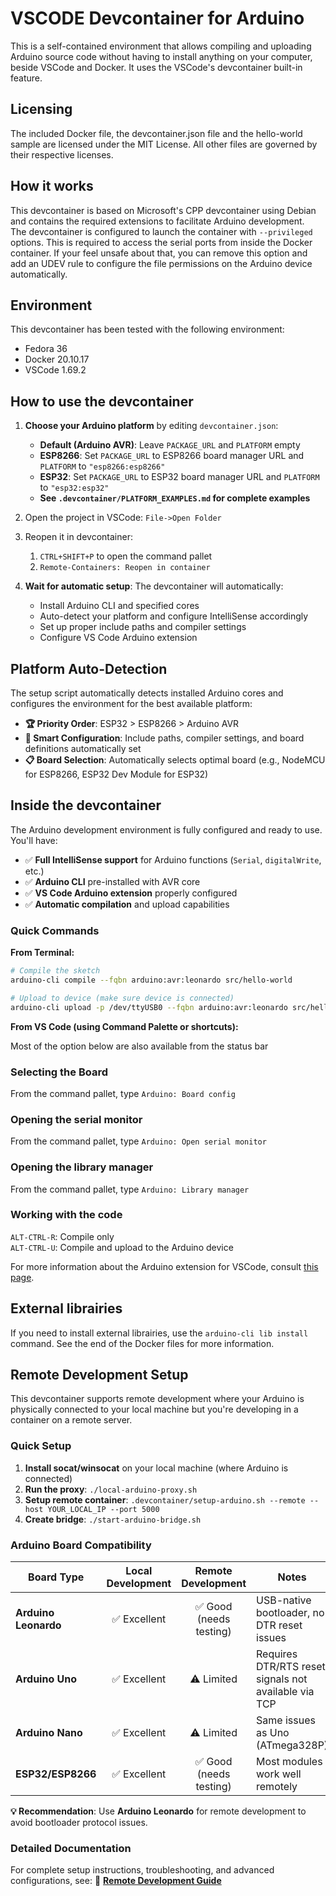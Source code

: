 # VSCODE Devcontainer for Arduino

This is a self-contained environment that allows compiling and uploading
Arduino source code without having to install anything on your computer, beside VSCode and Docker. It uses the VSCode's devcontainer built-in feature.

## Licensing

The included Docker file, the devcontainer.json file and the hello-world sample are licensed under the MIT License. All other files are governed by their respective licenses.

## How it works

This devcontainer is based on Microsoft's CPP devcontainer using Debian and contains the required extensions to facilitate Arduino development.  
The devcontainer is configured to launch the container with `--privileged` options. This is required to access the serial ports from inside the Docker container. If your feel unsafe about that, you can remove this option and add an UDEV rule to configure the file permissions on the Arduino device automatically.

## Environment

This devcontainer has been tested with the following environment:

- Fedora 36
- Docker 20.10.17
- VSCode 1.69.2

## How to use the devcontainer

1) **Choose your Arduino platform** by editing `devcontainer.json`:
   - **Default (Arduino AVR)**: Leave `PACKAGE_URL` and `PLATFORM` empty
   - **ESP8266**: Set `PACKAGE_URL` to ESP8266 board manager URL and `PLATFORM` to `"esp8266:esp8266"`
   - **ESP32**: Set `PACKAGE_URL` to ESP32 board manager URL and `PLATFORM` to `"esp32:esp32"`
   - **See `.devcontainer/PLATFORM_EXAMPLES.md` for complete examples**

2) Open the project in VSCode: `File->Open Folder`

3) Reopen it in devcontainer:
   1) `CTRL+SHIFT+P` to open the command pallet
   2) `Remote-Containers: Reopen in container`

4) **Wait for automatic setup**: The devcontainer will automatically:
   - Install Arduino CLI and specified cores
   - Auto-detect your platform and configure IntelliSense accordingly
   - Set up proper include paths and compiler settings
   - Configure VS Code Arduino extension

## Platform Auto-Detection

The setup script automatically detects installed Arduino cores and configures the environment for the best available platform:

- **🏆 Priority Order**: ESP32 > ESP8266 > Arduino AVR
- **🎯 Smart Configuration**: Include paths, compiler settings, and board definitions automatically set
- **📋 Board Selection**: Automatically selects optimal board (e.g., NodeMCU for ESP8266, ESP32 Dev Module for ESP32)

## Inside the devcontainer

The Arduino development environment is fully configured and ready to use. You'll have:

- ✅ **Full IntelliSense support** for Arduino functions (`Serial`, `digitalWrite`, etc.)
- ✅ **Arduino CLI** pre-installed with AVR core
- ✅ **VS Code Arduino extension** properly configured
- ✅ **Automatic compilation** and upload capabilities

### Quick Commands

**From Terminal:**

```bash
# Compile the sketch
arduino-cli compile --fqbn arduino:avr:leonardo src/hello-world

# Upload to device (make sure device is connected)
arduino-cli upload -p /dev/ttyUSB0 --fqbn arduino:avr:leonardo src/hello-world
```

**From VS Code (using Command Palette or shortcuts):**

Most of the option below are also available from the status bar

### Selecting the Board

From the command pallet, type `Arduino: Board config`

### Opening the serial monitor

From the command pallet, type `Arduino: Open serial monitor`

### Opening the library manager

From the command pallet, type `Arduino: Library manager`

### Working with the code

`ALT-CTRL-R`: Compile only  
`ALT-CTRL-U`: Compile and upload to the Arduino device

For more information about the Arduino extension for VSCode, consult [this page](https://marketplace.visualstudio.com/items?itemName=vsciot-vscode.vscode-arduino).

## External librairies

If you need to install external librairies, use the `arduino-cli lib install` command. See the end of the Docker files for more information.

## Remote Development Setup

This devcontainer supports remote development where your Arduino is physically connected to your local machine but you're developing in a container on a remote server.

### Quick Setup

1. **Install socat/winsocat** on your local machine (where Arduino is connected)
2. **Run the proxy**: `./local-arduino-proxy.sh`
3. **Setup remote container**: `.devcontainer/setup-arduino.sh --remote --host YOUR_LOCAL_IP --port 5000`
4. **Create bridge**: `./start-arduino-bridge.sh`

### Arduino Board Compatibility

| Board Type | Local Development | Remote Development | Notes |
|------------|:-----------------:|:------------------:|-------|
| **Arduino Leonardo** | ✅ Excellent | ✅ Good (needs testing) | USB-native bootloader, no DTR reset issues |
| **Arduino Uno** | ✅ Excellent | ⚠️ Limited | Requires DTR/RTS reset signals not available via TCP |
| **Arduino Nano** | ✅ Excellent | ⚠️ Limited | Same issues as Uno (ATmega328P) |
| **ESP32/ESP8266** | ✅ Excellent | ✅ Good (needs testing) | Most modules work well remotely |

**💡 Recommendation**: Use **Arduino Leonardo** for remote development to avoid bootloader protocol issues.

### Detailed Documentation

For complete setup instructions, troubleshooting, and advanced configurations, see:
📘 **[Remote Development Guide](remote_dev_container.md)**
